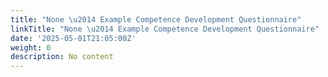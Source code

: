 ```yaml
---
title: "None \u2014 Example Competence Development Questionnaire"
linkTitle: "None \u2014 Example Competence Development Questionnaire"
date: '2025-05-01T21:05:00Z'
weight: 0
description: No content
---
```



